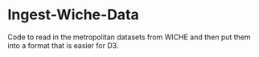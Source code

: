 # Ingest-Wiche-Data
Code to read in the metropolitan datasets from WICHE and then put them into a format that is easier for D3.
